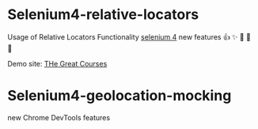 # Selenium4-relative-locators
Usage of Relative Locators Functionality 
[selenium 4](https://www.selenium.dev/)  new features
:+1: :sparkles: :camel: :tada:
:rocket: 

Demo site: [THe Great Courses](https://www.thegreatcourses.com/)

# Selenium4-geolocation-mocking
new Chrome DevTools features
